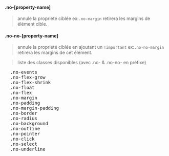 #### .no-[property-name]

> annule la propriété ciblée ex:`.no-margin` retirera les margins de élément cible.

#### .no-no-[property-name]

> annule la propriété ciblée en ajoutant un `!important` ex:`.no-no-margin` retirera les margins de cet élément.

> liste des classes disponibles (avec .no- & .no-no- en préfixe)

<pre class="docsify-example">
  <span class="is-block">.no-events</span>
  <span class="is-block">.no-flex-grow</span>
  <span class="is-block">.no-flex-shrink</span>
  <span class="is-block">.no-float</span>
  <span class="is-block">.no-flex</span>
  <span class="is-block">.no-margin</span>
  <span class="is-block">.no-padding</span>
  <span class="is-block">.no-margin-padding</span>
  <span class="is-block">.no-border</span>
  <span class="is-block">.no-radius</span>
  <span class="is-block">.no-background</span>
  <span class="is-block">.no-outline</span>
  <span class="is-block">.no-pointer</span>
  <span class="is-block">.no-click</span>
  <span class="is-block">.no-select</span>
  <span class="is-block">.no-underline</span>
</pre>
